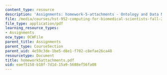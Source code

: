 ```yaml
---
content_type: resource
description: 'Assignments: homework-5-attachments - Ontology and Data Model'
file: /media/courses/hst-952-computing-for-biomedical-scientists-fall-2002/eaef5158b18f7d1d15a95688ef56fa08_homework5attachments.pdf
file_type: application/pdf
learning_resource_types:
- Assignments
ocw_type: OCWFile
parent_title: Assignments
parent_type: CourseSection
parent_uid: 4e59c3de-1be5-d8e1-f702-c8efae26ca48
resourcetype: Document
title: homework5attachments.pdf
uid: eaef5158-b18f-7d1d-15a9-5688ef56fa08
---
```

